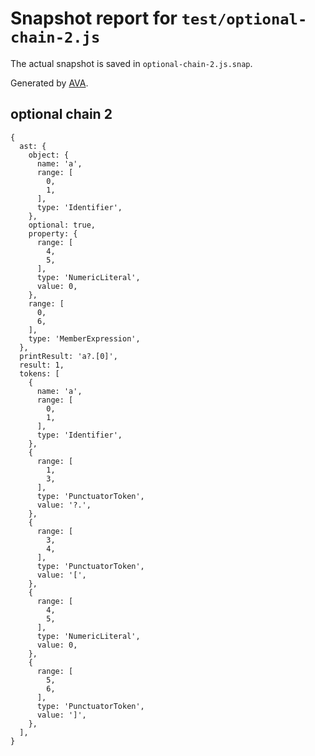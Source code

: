 # Snapshot report for `test/optional-chain-2.js`

The actual snapshot is saved in `optional-chain-2.js.snap`.

Generated by [AVA](https://ava.li).

## optional chain 2

    {
      ast: {
        object: {
          name: 'a',
          range: [
            0,
            1,
          ],
          type: 'Identifier',
        },
        optional: true,
        property: {
          range: [
            4,
            5,
          ],
          type: 'NumericLiteral',
          value: 0,
        },
        range: [
          0,
          6,
        ],
        type: 'MemberExpression',
      },
      printResult: 'a?.[0]',
      result: 1,
      tokens: [
        {
          name: 'a',
          range: [
            0,
            1,
          ],
          type: 'Identifier',
        },
        {
          range: [
            1,
            3,
          ],
          type: 'PunctuatorToken',
          value: '?.',
        },
        {
          range: [
            3,
            4,
          ],
          type: 'PunctuatorToken',
          value: '[',
        },
        {
          range: [
            4,
            5,
          ],
          type: 'NumericLiteral',
          value: 0,
        },
        {
          range: [
            5,
            6,
          ],
          type: 'PunctuatorToken',
          value: ']',
        },
      ],
    }
